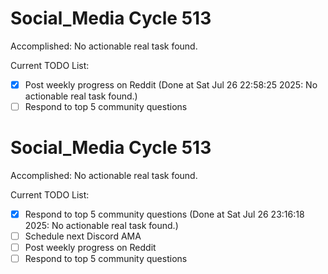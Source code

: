 # Social_Media Cycle 513

Accomplished: No actionable real task found.

Current TODO List:

- [x] Post weekly progress on Reddit  (Done at Sat Jul 26 22:58:25 2025: No actionable real task found.)
- [ ] Respond to top 5 community questions

# Social_Media Cycle 513

Accomplished: No actionable real task found.

Current TODO List:

- [x] Respond to top 5 community questions  (Done at Sat Jul 26 23:16:18 2025: No actionable real task found.)
- [ ] Schedule next Discord AMA
- [ ] Post weekly progress on Reddit
- [ ] Respond to top 5 community questions